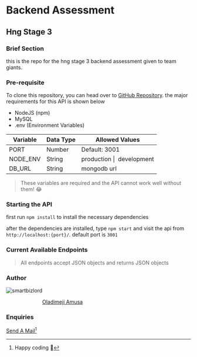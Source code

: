 # Backend Assessment

## Hng Stage 3

### Brief Section

this is the repo for the hng stage 3 backend assessment given to team giants.

### Pre-requisite

To clone this repository, you can head over to [GitHub Repository](https://github.com/hngx-org/Giants-food-backend.git). the major requirements for this API is shown below

- NodeJS (npm)
- MySQL
- .env (Environment Variables)

| Variable | Data Type | Allowed Values                       |
| -------- | --------- | ------------------------------------ |
| PORT     | Number    | Default: 3001                        |
| NODE_ENV | String    | production&nbsp;\|&nbsp; development |
| DB_URL   | String    | mongodb url                          |

> These variables are required and the API cannot work well without them! :joy:

### Starting the API

first run `npm install` to install the necessary dependencies

after the dependencies are installed, type `npm start` and visit the api from `http://localhost:{port}/`. default port is `3001`

### Current Available Endpoints

> All endpoints accept JSON objects and returns JSON objects

### Author

![smartbizlord](https://avatars.githubusercontent.com/u/103539335?v=4)

&nbsp;&nbsp;&nbsp;&nbsp;&nbsp;&nbsp;&nbsp;&nbsp;&nbsp;&nbsp;&nbsp;&nbsp;&nbsp;&nbsp;&nbsp;&nbsp;&nbsp;&nbsp;&nbsp;&nbsp;&nbsp;&nbsp;&nbsp;&nbsp;&nbsp;[Oladimeji Amusa](https://github.com/smartbizlord/hng-task2)

### Enquiries

[Send A Mail](mailto:smartbizlord@gmail.com)[^1]

[^1]: Happy coding :wave:
